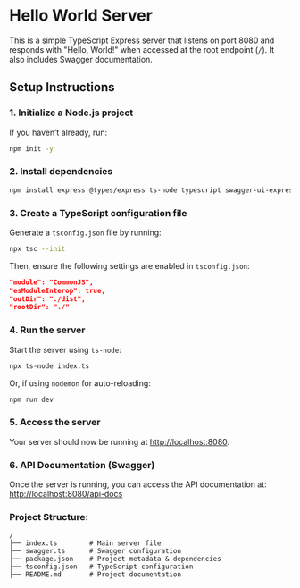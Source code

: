 # Hello World Server

This is a simple TypeScript Express server that listens on port 8080 and responds with "Hello, World!" when accessed at the root endpoint (`/`). It also includes Swagger documentation.

## Setup Instructions

### 1. Initialize a Node.js project
If you haven’t already, run:
```sh
npm init -y
```

### 2. Install dependencies
```sh
npm install express @types/express ts-node typescript swagger-ui-express swagger-jsdoc body-parser
```

### 3. Create a TypeScript configuration file
Generate a `tsconfig.json` file by running:
```sh
npx tsc --init
```
Then, ensure the following settings are enabled in `tsconfig.json`:
```json
"module": "CommonJS",
"esModuleInterop": true,
"outDir": "./dist",
"rootDir": "./"
```

### 4. Run the server
Start the server using `ts-node`:
```sh
npx ts-node index.ts
```
Or, if using `nodemon` for auto-reloading:
```sh
npm run dev
```

### 5. Access the server
Your server should now be running at [http://localhost:8080](http://localhost:8080).

### 6. API Documentation (Swagger)
Once the server is running, you can access the API documentation at:
[http://localhost:8080/api-docs](http://localhost:8080/api-docs)

### Project Structure:
```
/
├── index.ts        # Main server file
├── swagger.ts      # Swagger configuration
├── package.json    # Project metadata & dependencies
├── tsconfig.json   # TypeScript configuration
├── README.md       # Project documentation
```
